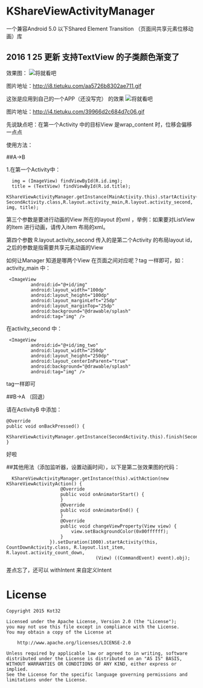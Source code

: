 # KShareViewActivityManager
一个兼容Android 5.0 以下Shared Element Transition （页面间共享元素位移动画）库

## 2016 1 25 更新 支持TextView 的子类颜色渐变了

效果图：
![将就看吧](http://i8.tietuku.com/aa5726b8302ae711.gif)

图片地址：http://i8.tietuku.com/aa5726b8302ae711.gif

这张是应用到自己的一个APP（还没写完） 的效果
![将就看吧](http://i4.tietuku.com/39966d2c684d7c06.gif)

图片地址：http://i4.tietuku.com/39966d2c684d7c06.gif


先说缺点吧：在第一个Activity 中的目标View 是wrap_content 时，位移会偏移一点点

使用方法：

##A->B

1.在第一个Activity中：


      img = (ImageView) findViewById(R.id.img);
      title = (TextView) findViewById(R.id.title);
      KShareViewActivityManager.getInstance(MainActivity.this).startActivity(MainActivity.this, SecondActivity.class,R.layout.activity_main,R.layout.activity_second, img, title);
                                                                      

第三个参数是要进行动画的View 所在的layout 的xml ，举例：如果要对ListView 的Item 进行动画，请传入item 布局的xml。

第四个参数 R.layout.activity_second 传入的是第二个Activity 的布局layout id，之后的参数是指需要共享元素动画的View

如何让Manager 知道是哪两个View 在页面之间对应呢？tag 一样即可，如：activity_main 中：

     <ImageView
             android:id="@+id/img"
             android:layout_width="100dp"
             android:layout_height="100dp"
             android:layout_marginLeft="25dp"
             android:layout_marginTop="25dp"
             android:background="@drawable/splash"
             android:tag="img" />
        
  
在activity_second 中：

     <ImageView
             android:id="@+id/img_two"
             android:layout_width="250dp"
             android:layout_height="250dp"
             android:layout_centerInParent="true"
             android:background="@drawable/splash"
             android:tag="img" />
        
tag一样即可


##B->A （回退）

请在ActivityB 中添加：

    @Override
    public void onBackPressed() {
        KShareViewActivityManager.getInstance(SecondActivity.this).finish(SecondActivity.this);
    }

好啦

##其他用法（添加监听器，设置动画时间），以下是第二张效果图的代码：

      KShareViewActivityManager.getInstance(this).withAction(new KShareViewActivityAction() {
                        @Override
                        public void onAnimatorStart() {
                        }
                        @Override
                        public void onAnimatorEnd() {
                        }
                        @Override
                        public void changeViewProperty(View view) {
                            view.setBackgroundColor(0x00ffffff);
                        }
                    }).setDuration(1000).startActivity(this, CountDownActivity.class, R.layout.list_item, R.layout.activity_count_down,
                                     (View) ((CommandEvent) event).obj);

                                                                      

差点忘了，还可以 withIntent 来自定义Intent 


# License
```
Copyright 2015 Kot32

Licensed under the Apache License, Version 2.0 (the "License");
you may not use this file except in compliance with the License.
You may obtain a copy of the License at

    http://www.apache.org/licenses/LICENSE-2.0

Unless required by applicable law or agreed to in writing, software
distributed under the License is distributed on an "AS IS" BASIS,
WITHOUT WARRANTIES OR CONDITIONS OF ANY KIND, either express or implied.
See the License for the specific language governing permissions and
limitations under the License.
```
